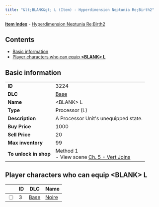 ```yaml
---
title: "&lt;BLANK&gt; L (Item) - Hyperdimension Neptunia Re;Birth2"
---
```


[**Item Index**](/neptunia/rb2/item/index.html) - [Hyperdimension Neptunia Re;Birth2](/neptunia/rb2)

## Contents

- [Basic information](#basic-information)
- [Player characters who can equip **&lt;BLANK&gt; L**](#player-characters-who-can-equip-blank-l)

## Basic information

|   |   |
| -- | -- |
| **ID** | 3224 |
| **DLC** | [Base](/neptunia/rb2/dlc/0-base.html) |
| **Name** | &lt;BLANK&gt; L |
| **Type** | Processor (L) |
| **Description** | A Processor Unit's unequipped state. |
| **Buy Price** | 1000 |
| **Sell Price** | 20 |
| **Max inventory** | 99 |
| **To unlock in shop** | Method 1<br />- View scene [Ch. 5 - Vert Joins](/neptunia/rb2/scene/0-376-ch-5-vert-joins.html) |

## Player characters who can equip **&lt;BLANK&gt; L**

|    | ID | DLC | Name |
| -- | -- | --- | ---- |
| <input type="checkbox" id="rb2-player-0-3" class="trackbox" /> | 3 | [Base](/neptunia/rb2/dlc/0-base.html) | [Noire](/neptunia/rb2/player/0-3-noire.html) |
